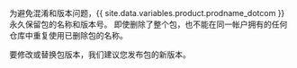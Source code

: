 为避免混淆和版本问题，{{ site.data.variables.product.prodname_dotcom }} 永久保留包的名称和版本号。 即使删除了整个包，也不能在同一帐户拥有的任何仓库中重复使用已删除包的名称。

要修改或替换包版本，我们建议您发布包的新版本。
